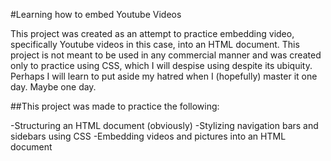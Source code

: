 #Learning how to embed Youtube Videos

This project was created as an attempt to practice embedding video, specifically Youtube videos in this case, into an HTML document. This project is not meant to be used in any commercial manner and was created only to practice using CSS, which I will despise using despite its ubiquity. Perhaps I will learn to put aside my hatred when I (hopefully) master it one day. Maybe one day.

##This project was made to practice the following:

-Structuring an HTML document (obviously)
-Stylizing navigation bars and sidebars using CSS
-Embedding videos and pictures into an HTML document
